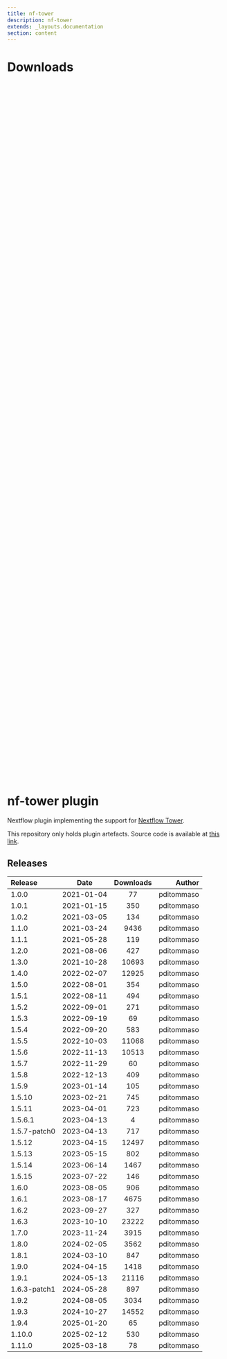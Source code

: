 ```yaml
---
title: nf-tower
description: nf-tower
extends: _layouts.documentation
section: content
---
```


# Downloads

<div style="position: relative; height:40vh; width:80vw">
    <canvas id="releases"></canvas>
</div>
<script type="module" src="nf-plugins-stats/docs/nf-tower/nf-tower.js"></script>

# nf-tower plugin

Nextflow plugin implementing the support for [Nextflow Tower](https://tower.nf/). 

This repository only holds plugin artefacts. Source code is available at [this link](https://github.com/nextflow-io/nextflow/tree/master/plugins/nf-tower). 


## Releases

| Release                               |                       Date                       |                   Downloads                    |                           Author |
| :------------ |:------------------------------------------------:|:----------------------------------------------:|---------------------------------:|
 |  1.0.0                                               | 2021-01-04                                          | 77                                                 | pditommaso                                         |
 |  1.0.1                                               | 2021-01-15                                          | 350                                                | pditommaso                                         |
 |  1.0.2                                               | 2021-03-05                                          | 134                                                | pditommaso                                         |
 |  1.1.0                                               | 2021-03-24                                          | 9436                                               | pditommaso                                         |
 |  1.1.1                                               | 2021-05-28                                          | 119                                                | pditommaso                                         |
 |  1.2.0                                               | 2021-08-06                                          | 427                                                | pditommaso                                         |
 |  1.3.0                                               | 2021-10-28                                          | 10693                                              | pditommaso                                         |
 |  1.4.0                                               | 2022-02-07                                          | 12925                                              | pditommaso                                         |
 |  1.5.0                                               | 2022-08-01                                          | 354                                                | pditommaso                                         |
 |  1.5.1                                               | 2022-08-11                                          | 494                                                | pditommaso                                         |
 |  1.5.2                                               | 2022-09-01                                          | 271                                                | pditommaso                                         |
 |  1.5.3                                               | 2022-09-19                                          | 69                                                 | pditommaso                                         |
 |  1.5.4                                               | 2022-09-20                                          | 583                                                | pditommaso                                         |
 |  1.5.5                                               | 2022-10-03                                          | 11068                                              | pditommaso                                         |
 |  1.5.6                                               | 2022-11-13                                          | 10513                                              | pditommaso                                         |
 |  1.5.7                                               | 2022-11-29                                          | 60                                                 | pditommaso                                         |
 |  1.5.8                                               | 2022-12-13                                          | 409                                                | pditommaso                                         |
 |  1.5.9                                               | 2023-01-14                                          | 105                                                | pditommaso                                         |
 |  1.5.10                                              | 2023-02-21                                          | 745                                                | pditommaso                                         |
 |  1.5.11                                              | 2023-04-01                                          | 723                                                | pditommaso                                         |
 |  1.5.6.1                                             | 2023-04-13                                          | 4                                                  | pditommaso                                         |
 |  1.5.7-patch0                                        | 2023-04-13                                          | 717                                                | pditommaso                                         |
 |  1.5.12                                              | 2023-04-15                                          | 12497                                              | pditommaso                                         |
 |  1.5.13                                              | 2023-05-15                                          | 802                                                | pditommaso                                         |
 |  1.5.14                                              | 2023-06-14                                          | 1467                                               | pditommaso                                         |
 |  1.5.15                                              | 2023-07-22                                          | 146                                                | pditommaso                                         |
 |  1.6.0                                               | 2023-08-05                                          | 906                                                | pditommaso                                         |
 |  1.6.1                                               | 2023-08-17                                          | 4675                                               | pditommaso                                         |
 |  1.6.2                                               | 2023-09-27                                          | 327                                                | pditommaso                                         |
 |  1.6.3                                               | 2023-10-10                                          | 23222                                              | pditommaso                                         |
 |  1.7.0                                               | 2023-11-24                                          | 3915                                               | pditommaso                                         |
 |  1.8.0                                               | 2024-02-05                                          | 3562                                               | pditommaso                                         |
 |  1.8.1                                               | 2024-03-10                                          | 847                                                | pditommaso                                         |
 |  1.9.0                                               | 2024-04-15                                          | 1418                                               | pditommaso                                         |
 |  1.9.1                                               | 2024-05-13                                          | 21116                                              | pditommaso                                         |
 |  1.6.3-patch1                                        | 2024-05-28                                          | 897                                                | pditommaso                                         |
 |  1.9.2                                               | 2024-08-05                                          | 3034                                               | pditommaso                                         |
 |  1.9.3                                               | 2024-10-27                                          | 14552                                              | pditommaso                                         |
 |  1.9.4                                               | 2025-01-20                                          | 65                                                 | pditommaso                                         |
 |  1.10.0                                              | 2025-02-12                                          | 530                                                | pditommaso                                         |
 |  1.11.0                                              | 2025-03-18                                          | 78                                                 | pditommaso                                         |

